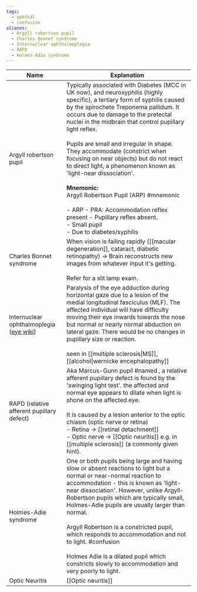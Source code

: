 ```yaml
---
tags:
  - ophthal
  - confusion
aliases:
  - Argyll robertson pupil
  - Charles Bonnet syndrome
  - Internuclear ophthalmoplegia
  - RAPD
  - Holmes-Adie syndrome
---
```


| Name                                                                                           | Explanation                                                                                                                                                                                                                                                                                                                                                                                                                                                                                                                                                                                                                                                      |
| ---------------------------------------------------------------------------------------------- | ---------------------------------------------------------------------------------------------------------------------------------------------------------------------------------------------------------------------------------------------------------------------------------------------------------------------------------------------------------------------------------------------------------------------------------------------------------------------------------------------------------------------------------------------------------------------------------------------------------------------------------------------------------------- |
| Argyll robertson pupil                                                                         | Typically associated with Diabetes (MCC in UK now), and neurosyphilis (highly specific), a tertiary form of syphilis caused by the spirochete Treponema pallidum. It occurs due to damage to the pretectal nuclei in the midbrain that control pupillary light reflex.<br><br>Pupils are small and irregular in shape. They accommodate (constrict when focusing on near objects) but do not react to direct light, a phenomenon known as 'light-near dissociation'.<br><br>**Mnemonic:**<br>Argyll Robertson Pupil (ARP) #mnemonic <br><br>- ARP - PRA: Accommodation reflex present - Pupillary reflex absent. <br>- Small pupil<br>- Due to diabetes/syphilis |
| Charles Bonnet syndrome                                                                        | When vision is failing rapidly ([[macular degeneration]], cataract, diabetic retinopathy) -> Brain reconstructs new images from whatever input it's getting.<br><br>Refer for a slit lamp exam.                                                                                                                                                                                                                                                                                                                                                                                                                                                                  |
| Internuclear ophthalmoplegia<br>([eye wiki](https://eyewiki.org/Internuclear_Ophthalmoplegia)) | Paralysis of the eye adduction during horizontal gaze due to a lesion of the medial longitudinal fasciculus (MLF). The affected individual will have difficulty moving their eye inwards towards the nose but normal or nearly normal abduction on lateral gaze. There would be no changes in pupillary size or reaction.<br><br>seen in [[multiple sclerosis\|MS]], [[alcohol\|wernicke encephalopathy]]                                                                                                                                                                                                                                                        |
| RAPD (relative afferent pupillary defect)                                                      | Aka Marcus-Gunn pupil #named , a relative afferent pupillary defect is found by the 'swinging light test'. the affected and normal eye appears to dilate when light is shone on the affected eye. <br><br>It is caused by a lesion anterior to the optic chiasm (optic nerve or retina)<br>- Retina -> [[retinal detachment]]<br>- Optic nerve -> [[Optic neuritis]] e.g. in [[multiple sclerosis]] (a commonly given hint).                                                                                                                                                                                                                                     |
| Holmes-Adie syndrome                                                                           | One or both pupils being large and having slow or absent reactions to light but a normal or near-normal reaction to accommodation - this is known as 'light-near dissociation'. However, unlike Argyll-Robertson pupils which are typically small, Holmes-Adie pupils are usually larger than normal.<br><br>Argyll Robertson is a constricted pupil, which responds to accommodation and not to light. #confusion <br><br>Holmes Adie is a dilated pupil which constricts slowly to accommodation and very poorly to light.                                                                                                                                     |
| Optic Neuritis                                                                                 | [[Optic neuritis]]                                                                                                                                                                                                                                                                                                                                                                                                                                                                                                                                                                                                                                               |
